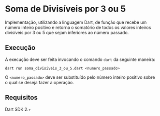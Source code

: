 # Soma de Divisíveis por 3 ou 5
Implementação, utilizando a linguagem Dart, de função que recebe um número inteiro positivo e retorna o somatório de todos os valores inteiros divisíveis por 3 ou 5 que sejam inferiores ao número passado.

## Execução
A execução deve ser feita invocando o comando `dart` da seguinte maneira:
```Shell
dart run soma_divisiveis_3_ou_5.dart <numero_passado>
```
O `<numero_passado>` deve ser substituído pelo número inteiro positivo sobre o qual se deseja fazer a operação.

## Requisitos
Dart SDK 2.+

